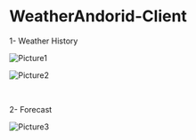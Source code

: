 # WeatherAndorid-Client
1- Weather History

![Picture1](https://user-images.githubusercontent.com/4127427/121907255-42d7ce00-cd02-11eb-9ad3-da48b02e3863.png)


![Picture2](https://user-images.githubusercontent.com/4127427/121907271-466b5500-cd02-11eb-83e4-17af0112ede1.png)




 
 

2- Forecast


![Picture3](https://user-images.githubusercontent.com/4127427/121907290-49fedc00-cd02-11eb-8d01-fd611e8651b0.png)

 

